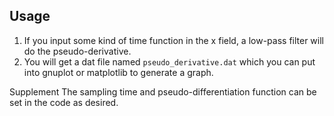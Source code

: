 ## Usage

1. If you input some kind of time function in the x field, a low-pass filter will do the pseudo-derivative.
2. You will get a dat file named `pseudo_derivative.dat` which you can put into gnuplot or matplotlib to generate a graph.
  
Supplement
The sampling time and pseudo-differentiation function can be set in the code as desired.
